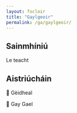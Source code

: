 ```yaml
---
layout: focloir
title: "Gaylgeoir"
permalink: /ga/gaylgeoir/
---
```


## Sainmhíniú

Le teacht

## Aistriúcháin

&#x1f3f4;&#xe0067;&#xe0062;&#xe0073;&#xe0063;&#xe0074;&#xe007f; Gèidheal

&#x1f3f4;&#xe0067;&#xe0062;&#xe0065;&#xe006e;&#xe0067;&#xe007f; Gay Gael